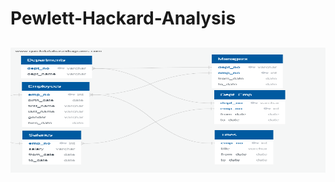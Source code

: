 # Pewlett-Hackard-Analysis
##
<p align="center">
  <img width="600" height="200" src="https://github.com/mjrotter4445/Pewlett-Hackard-Analysis/blob/main/Pewlett_Hackard_Analysis_Folder/EmployeeDB.png">
</p>
